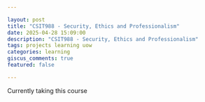 ```yaml
---

layout: post  
title: "CSIT988 - Security, Ethics and Professionalism"  
date: 2025-04-28 15:09:00  
description: "CSIT988 - Security, Ethics and Professionalism"  
tags: projects learning uow
categories: learning  
giscus_comments: true  
featured: false  

---
```


Currently taking this course
